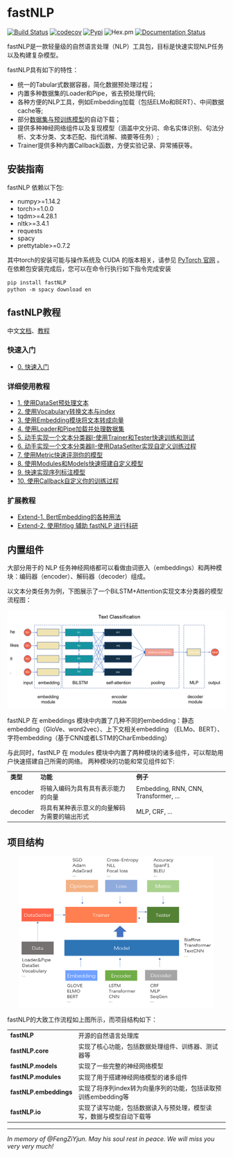 # fastNLP

[![Build Status](https://travis-ci.org/fastnlp/fastNLP.svg?branch=master)](https://travis-ci.org/fastnlp/fastNLP)
[![codecov](https://codecov.io/gh/fastnlp/fastNLP/branch/master/graph/badge.svg)](https://codecov.io/gh/fastnlp/fastNLP)
[![Pypi](https://img.shields.io/pypi/v/fastNLP.svg)](https://pypi.org/project/fastNLP)
![Hex.pm](https://img.shields.io/hexpm/l/plug.svg)
[![Documentation Status](https://readthedocs.org/projects/fastnlp/badge/?version=latest)](http://fastnlp.readthedocs.io/?badge=latest)

fastNLP是一款轻量级的自然语言处理（NLP）工具包，目标是快速实现NLP任务以及构建复杂模型。

fastNLP具有如下的特性：

- 统一的Tabular式数据容器，简化数据预处理过程；
- 内置多种数据集的Loader和Pipe，省去预处理代码;
- 各种方便的NLP工具，例如Embedding加载（包括ELMo和BERT）、中间数据cache等;
- 部分[数据集与预训练模型](https://docs.qq.com/sheet/DVnpkTnF6VW9UeXdh?c=A1A0A0)的自动下载；
- 提供多种神经网络组件以及复现模型（涵盖中文分词、命名实体识别、句法分析、文本分类、文本匹配、指代消解、摘要等任务）;
- Trainer提供多种内置Callback函数，方便实验记录、异常捕获等。

## 安装指南

fastNLP 依赖以下包:

+ numpy>=1.14.2
+ torch>=1.0.0
+ tqdm>=4.28.1
+ nltk>=3.4.1
+ requests
+ spacy
+ prettytable>=0.7.2

其中torch的安装可能与操作系统及 CUDA 的版本相关，请参见 [PyTorch 官网](https://pytorch.org/) 。 
在依赖包安装完成后，您可以在命令行执行如下指令完成安装

```shell
pip install fastNLP
python -m spacy download en
```


## fastNLP教程
中文[文档](https://fastnlp.readthedocs.io/)、[教程](https://fastnlp.readthedocs.io/zh/latest/user/tutorials.html)

### 快速入门

- [0. 快速入门](https://fastnlp.readthedocs.io/zh/latest/user/quickstart.html)

### 详细使用教程

- [1. 使用DataSet预处理文本](https://fastnlp.readthedocs.io/zh/latest/tutorials/tutorial_1_data_preprocess.html)
- [2. 使用Vocabulary转换文本与index](https://fastnlp.readthedocs.io/zh/latest/tutorials/tutorial_2_vocabulary.html)
- [3. 使用Embedding模块将文本转成向量](https://fastnlp.readthedocs.io/zh/latest/tutorials/tutorial_3_embedding.html)
- [4. 使用Loader和Pipe加载并处理数据集](https://fastnlp.readthedocs.io/zh/latest/tutorials/tutorial_4_load_dataset.html)
- [5. 动手实现一个文本分类器I-使用Trainer和Tester快速训练和测试](https://fastnlp.readthedocs.io/zh/latest/tutorials/tutorial_5_loss_optimizer.html)
- [6. 动手实现一个文本分类器II-使用DataSetIter实现自定义训练过程](https://fastnlp.readthedocs.io/zh/latest/tutorials/tutorial_6_datasetiter.html)
- [7. 使用Metric快速评测你的模型](https://fastnlp.readthedocs.io/zh/latest/tutorials/tutorial_7_metrics.html)
- [8. 使用Modules和Models快速搭建自定义模型](https://fastnlp.readthedocs.io/zh/latest/tutorials/tutorial_8_modules_models.html)
- [9. 快速实现序列标注模型](https://fastnlp.readthedocs.io/zh/latest/tutorials/tutorial_9_seq_labeling.html)
- [10. 使用Callback自定义你的训练过程](https://fastnlp.readthedocs.io/zh/latest/tutorials/tutorial_10_callback.html)

### 扩展教程

- [Extend-1. BertEmbedding的各种用法](https://fastnlp.readthedocs.io/zh/latest/tutorials/extend_1_bert_embedding.html)
- [Extend-2. 使用fitlog 辅助 fastNLP 进行科研](https://fastnlp.readthedocs.io/zh/latest/tutorials/extend_2_fitlog.html)


## 内置组件

大部分用于的 NLP 任务神经网络都可以看做由词嵌入（embeddings）和两种模块：编码器（encoder）、解码器（decoder）组成。

以文本分类任务为例，下图展示了一个BiLSTM+Attention实现文本分类器的模型流程图：


![](./docs/source/figures/text_classification.png)

fastNLP 在 embeddings 模块中内置了几种不同的embedding：静态embedding（GloVe、word2vec）、上下文相关embedding
（ELMo、BERT）、字符embedding（基于CNN或者LSTM的CharEmbedding）

与此同时，fastNLP 在 modules 模块中内置了两种模块的诸多组件，可以帮助用户快速搭建自己所需的网络。 两种模块的功能和常见组件如下:

<table>
<tr>
    <td><b> 类型 </b></td>
    <td><b> 功能 </b></td>
    <td><b> 例子 </b></td>
</tr>
<tr>
    <td> encoder </td>
    <td> 将输入编码为具有具有表示能力的向量 </td>
    <td> Embedding, RNN, CNN, Transformer, ...
</tr>
<tr>
    <td> decoder </td>
    <td> 将具有某种表示意义的向量解码为需要的输出形式 </td>
    <td> MLP, CRF, ... </td>
</tr>
</table>


## 项目结构

<div align=center><img width="450" height="350" src="./docs/source/figures/workflow.png"/></div>



fastNLP的大致工作流程如上图所示，而项目结构如下：

<table>
<tr>
    <td><b> fastNLP </b></td>
    <td> 开源的自然语言处理库 </td>
</tr>
<tr>
    <td><b> fastNLP.core </b></td>
    <td> 实现了核心功能，包括数据处理组件、训练器、测试器等 </td>
</tr>
<tr>
    <td><b> fastNLP.models </b></td>
    <td> 实现了一些完整的神经网络模型 </td>
</tr>
<tr>
    <td><b> fastNLP.modules </b></td>
    <td> 实现了用于搭建神经网络模型的诸多组件 </td>
</tr>
<tr>
    <td><b> fastNLP.embeddings </b></td>
    <td> 实现了将序列index转为向量序列的功能，包括读取预训练embedding等 </td>
</tr>
<tr>
    <td><b> fastNLP.io </b></td>
    <td> 实现了读写功能，包括数据读入与预处理，模型读写，数据与模型自动下载等 </td>
</tr>
</table>

<hr>

*In memory of @FengZiYjun.  May his soul rest in peace. We will miss you very very much!*
